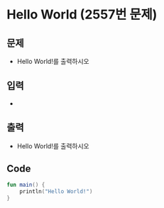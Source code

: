 # Hello World (2557번 문제)

## 문제
- Hello World!를 출력하시오
## 입력
- 
## 출력
- Hello World!를 출력하시오
## Code
```kotlin
fun main() {
    println("Hello World!")
}
```

